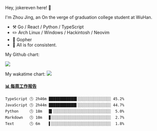 Hey, jokereven here! 👋

I'm Zhou Jing, an On the verge of graduation college student at WuHan.

-   :hammer_and_pick: Go / React / Python / TypeScript
-   :pencil2: Arch Linux / Windows / Hackintosh / Neovim
-   :seedling: Gopher
-   :thought_balloon: All is for consistent.

My Github chart:

![](https://ghchart.rshah.org/JonnieWayy)

My wakatime chart:
![](https://wakatime.com/share/@jokereven/1679dc82-4bf9-4b63-9203-390d608503de.png)

<!-- waka-box start -->
#### <a href="https://gist.github.com/9f8118785e2d128d746db5f61b0e0a2a" target="_blank">📊 每周工作报告</a>
```text
TypeScript 🕓 2h46m ████████████▋░░░░░░░░░░░░░░░ 45.2%
JavaScript 🕓 2h44m ████████████▌░░░░░░░░░░░░░░░ 44.7%
Python     🕓 18m   █▍░░░░░░░░░░░░░░░░░░░░░░░░░░  5.0%
Markdown   🕓 10m   ▊░░░░░░░░░░░░░░░░░░░░░░░░░░░  2.7%
Text       🕓 6m    ▌░░░░░░░░░░░░░░░░░░░░░░░░░░░  1.8%
```
<!-- Powered by https://github.com/journey-ad/waka-box-go . -->
<!-- waka-box end -->
